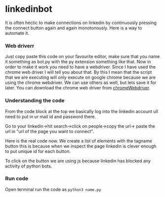 # linkedinbot
It is often hectic to make connections on linkedin by continuously pressing the connect button again and again monotonously. Here is a way to automate it.
### Web driverr
Just copy paste this code on your favourite editor, make sure that you name it something as bot.py with the py extension something like that. 
Now in order to make it work you need to have a webdriver. Since I have used the chrome web driver I will tell you about that. By this I mean that the script that we are executing will only execute on google chrome because we are using the chrome webdriver. We can use others as well, but lets save it for later. 
You can download the chrome web driver from [chromeWebdriver](https://chromedriver.chromium.org/downloads).

### Understanding the code
From the code block at the top we basically log into the linkedin account ull need to put in ur mail id and password there.

Go to your linkedin->hit search->click on people->copy the url->
paste the url in "url of the page you want to connect".

Here is the real code now. 
We create a list of elements with the tagname button this is because when we inspect the page linkedin is clever enough to put unique id for each button.

To click on the button we are using js because linkedin has blocked any activity of python bots.

### Run code
Open terminal run the code as 
```python3 name.py```

